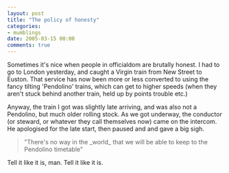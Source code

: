 ```yaml
---
layout: post
title: "The policy of honesty"
categories:
- mumblings
date: 2005-03-15 00:00
comments: true
---
```


<p>Sometimes it's nice when people in officialdom are brutally honest. I had to go to London yesterday, and caught a Virgin train from New Street to Euston. That service has now been more or less converted to using the fancy tilting 'Pendolino' trains, which can get to higher speeds (when they aren't stuck behind another train, held up by points trouble etc.)</p>

<p>Anyway, the train I got was slightly late arriving, and was also not a Pendolino, but much older rolling stock. As we got underway, the conductor (or steward, or whatever they call themselves now) came on the intercom. He apologised for the late start, then paused and and gave a big sigh.</p>

<blockquote>
<p>"There's no way in the _world_ that we will be able to keep to the Pendolino timetable"</p>
</blockquote>

<p>Tell it like it is, man. Tell it like it is.</p>



